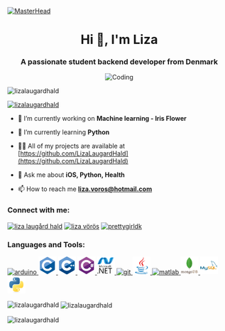 [![MasterHead](https://wallpaperaccess.com/full/3865569.jpg)](https://github.com/LizaLaugardHald)

<h1 align="center">Hi 👋, I'm Liza</h1>
<h3 align="center">A passionate student backend developer from Denmark</h3>
<p align="center">
<img alt="Coding" width="400" src="https://media.giphy.com/media/26BGIqWh2R1fi6JDa/giphy.gif">
  </p>


<p align="left"> <img src="https://komarev.com/ghpvc/?username=lizalaugardhald&label=Profile%20views&color=0e75b6&style=flat" alt="lizalaugardhald" /> </p>

<p align="left"> <a href="https://github.com/ryo-ma/github-profile-trophy"><img src="https://github-profile-trophy.vercel.app/?username=lizalaugardhald" alt="lizalaugardhald" /></a> </p>

- 🔭 I’m currently working on **Machine learning - Iris Flower**

- 🌱 I’m currently learning **Python**

- 👨‍💻 All of my projects are available at [https://github.com/LizaLaugardHald](https://github.com/LizaLaugardHald)

- 💬 Ask me about **iOS, Python, Health**

- 📫 How to reach me **liza.voros@hotmail.com**


<h3 align="left">Connect with me:</h3>
<p align="left">
<a href="https://www.linkedin.com/in/liza-laug%C3%A5rd-hald-50421a21b/" target="blank"><img align="center" src="https://raw.githubusercontent.com/rahuldkjain/github-profile-readme-generator/master/src/images/icons/Social/linked-in-alt.svg" alt="liza laugård hald" height="30" width="40" /></a>
<a href="https://www.facebook.com/voros.liza/" target="blank"><img align="center" src="https://raw.githubusercontent.com/rahuldkjain/github-profile-readme-generator/master/src/images/icons/Social/facebook.svg" alt="liza vörös" height="30" width="40" /></a>
<a href="https://instagram.com/prettygirldk" target="blank"><img align="center" src="https://raw.githubusercontent.com/rahuldkjain/github-profile-readme-generator/master/src/images/icons/Social/instagram.svg" alt="prettygirldk" height="30" width="40" /></a>
</p>

<h3 align="left">Languages and Tools:</h3>
<p align="left"> <a href="https://www.arduino.cc/" target="_blank" rel="noreferrer"> <img src="https://cdn.worldvectorlogo.com/logos/arduino-1.svg" alt="arduino" width="40" height="40"/> </a> <a href="https://www.cprogramming.com/" target="_blank" rel="noreferrer"> <img src="https://raw.githubusercontent.com/devicons/devicon/master/icons/c/c-original.svg" alt="c" width="40" height="40"/> </a> <a href="https://www.w3schools.com/cpp/" target="_blank" rel="noreferrer"> <img src="https://raw.githubusercontent.com/devicons/devicon/master/icons/cplusplus/cplusplus-original.svg" alt="cplusplus" width="40" height="40"/> </a> <a href="https://www.w3schools.com/cs/" target="_blank" rel="noreferrer"> <img src="https://raw.githubusercontent.com/devicons/devicon/master/icons/csharp/csharp-original.svg" alt="csharp" width="40" height="40"/> </a> <a href="https://dotnet.microsoft.com/" target="_blank" rel="noreferrer"> <img src="https://raw.githubusercontent.com/devicons/devicon/master/icons/dot-net/dot-net-original-wordmark.svg" alt="dotnet" width="40" height="40"/> </a> <a href="https://git-scm.com/" target="_blank" rel="noreferrer"> <img src="https://www.vectorlogo.zone/logos/git-scm/git-scm-icon.svg" alt="git" width="40" height="40"/> </a> <a href="https://www.java.com" target="_blank" rel="noreferrer"> <img src="https://raw.githubusercontent.com/devicons/devicon/master/icons/java/java-original.svg" alt="java" width="40" height="40"/> </a> <a href="https://www.mathworks.com/" target="_blank" rel="noreferrer"> <img src="https://upload.wikimedia.org/wikipedia/commons/2/21/Matlab_Logo.png" alt="matlab" width="40" height="40"/> </a> <a href="https://www.mongodb.com/" target="_blank" rel="noreferrer"> <img src="https://raw.githubusercontent.com/devicons/devicon/master/icons/mongodb/mongodb-original-wordmark.svg" alt="mongodb" width="40" height="40"/> </a> <a href="https://www.mysql.com/" target="_blank" rel="noreferrer"> <img src="https://raw.githubusercontent.com/devicons/devicon/master/icons/mysql/mysql-original-wordmark.svg" alt="mysql" width="40" height="40"/> </a> <a href="https://www.python.org" target="_blank" rel="noreferrer"> <img src="https://raw.githubusercontent.com/devicons/devicon/master/icons/python/python-original.svg" alt="python" width="40" height="40"/> </a> </p>

<p><img align="left" src="https://github-readme-stats.vercel.app/api/top-langs?username=lizalaugardhald&show_icons=true&locale=en&layout=compact" alt="lizalaugardhald" /></p>

<p>&nbsp;<img align="center" src="https://github-readme-stats.vercel.app/api?username=lizalaugardhald&show_icons=true&locale=en" alt="lizalaugardhald" /></p>

<p><img align="center" src="https://github-readme-streak-stats.herokuapp.com/?user=lizalaugardhald&" alt="lizalaugardhald" /></p>
